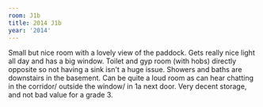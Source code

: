```yaml
---
room: J1b
title: 2014 J1b
year: '2014'
---
```


Small but nice room with a lovely view of the paddock. Gets really nice light all day and has a big window. Toilet and gyp room (with hobs) directly opposite so not having a sink isn't a huge issue. Showers and baths are downstairs in the basement. Can be quite a loud room as can hear chatting in the corridor/ outside the window/ in 1a next door. Very decent storage, and not bad value for a grade 3.